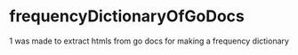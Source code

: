 # frequencyDictionaryOfGoDocs

1 was made to extract htmls from go docs for making a frequency dictionary
